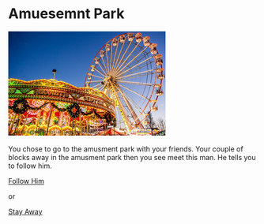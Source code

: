 # Amuesemnt Park

![](Image.jpg)

You chose to go to the amusment park with your friends. Your couple of blocks away in the amusment park then you see meet this man. He tells you to follow him.

 [Follow Him](follow.md)  
 
 or
 
 [Stay Away](hit-by-a-wrecking-ball.md)

